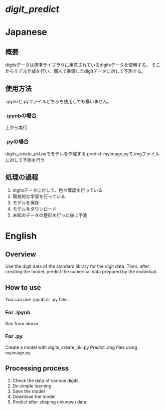# *digit_predict*

# Japanese 
##  概要
 digitsデータは標準ライブラリに用意されているdigitsデータを使用する。
 そこからモデル作成を行い、個人で準備したdigitデータに対して予測する。
 
 
## 使用方法
.ipynbと.pyファイルどちらを使用しても構いません。

### .ipynbの場合
上から実行.

### .pyの場合
digits_create_pkl.pyでモデルを作成する
predict-myimage.pyで.imgファイルに対して予測を行う

## 処理の過程
1. digitsデータに対して、色々確認を行っている
2. 簡易的な学習を行っている
3. モデルを保存
4. モデルをダウンロード
5. 未知のデータの整形を行った後に予測

# English
## Overview
  Use the digit data of the standard library for the digit data.
  Then, after creating the model, predict the numerical data prepared by the individual.
 
 
## How to use
You can use .ipynb or .py files.

### For .ipynb
Run from above.

### For .py
Create a model with digits_create_pkl.py
Predict .img files using myimage.py

## Processing process
1. Check the data of various digits.
2. Do simple learning
3. Save the model
4. Download the model
5. Predict after shaping unknown data
